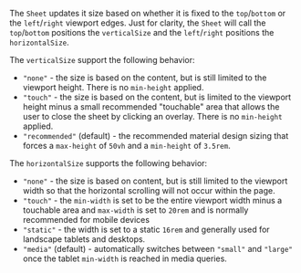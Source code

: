 The `Sheet` updates it size based on whether it is fixed to the `top`/`bottom`
or the `left`/`right` viewport edges. Just for clarity, the `Sheet` will call
the `top`/`bottom` positions the `verticalSize` and the `left`/`right` positions
the `horizontalSize`.

The `verticalSize` support the following behavior:

- `"none"` - the size is based on the content, but is still limited to the
  viewport height. There is no `min-height` applied.
- `"touch"` - the size is based on the content, but is limited to the viewport
  height minus a small recommended "touchable" area that allows the user to
  close the sheet by clicking an overlay. There is no `min-height` applied.
- `"recommended"` (default) - the recommended material design sizing that forces
  a `max-height` of `50vh` and a `min-height` of `3.5rem`.

The `horizontalSize` supports the following behavior:

- `"none"` - the size is based on content, but is still limited to the viewport
  width so that the horizontal scrolling will not occur within the page.
- `"touch"` - the `min-width` is set to be the entire viewport width minus a
  touchable area and `max-width` is set to `20rem` and is normally recommended
  for mobile devices
- `"static"` - the width is set to a static `16rem` and generally used for
  landscape tablets and desktops.
- `"media"` (default) - automatically switches between `"small"` and `"large"`
  once the tablet `min-width` is reached in media queries.
